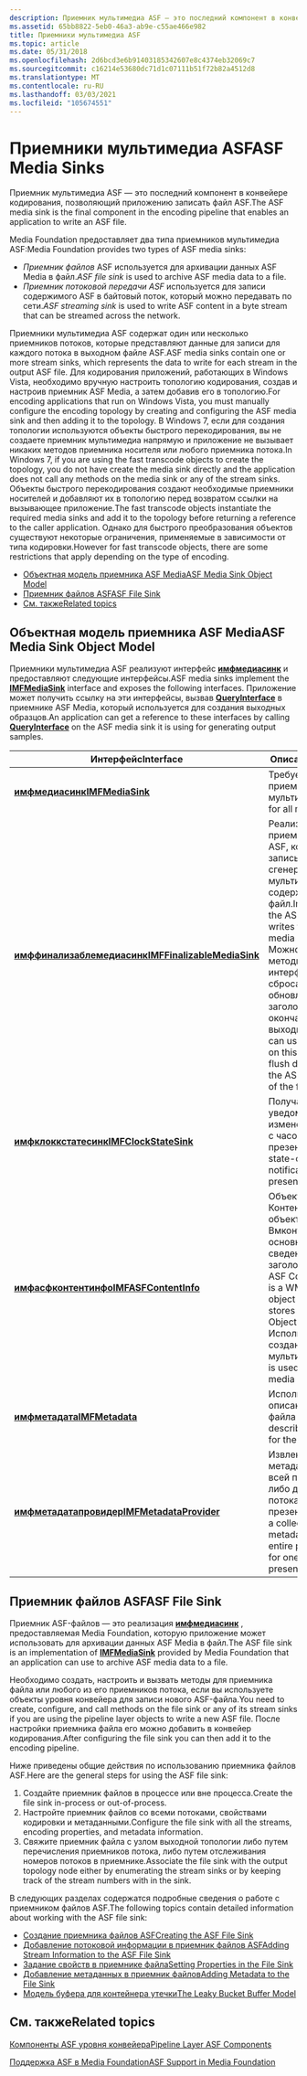 ```yaml
---
description: Приемник мультимедиа ASF — это последний компонент в конвейере кодирования, позволяющий приложению записать файл ASF.
ms.assetid: 65bb8822-5eb0-46a3-ab9e-c55ae466e982
title: Приемники мультимедиа ASF
ms.topic: article
ms.date: 05/31/2018
ms.openlocfilehash: 2d6bcd3e6b91403185342607e8c4374eb32069c7
ms.sourcegitcommit: c16214e53680dc71d1c07111b51f72b82a4512d8
ms.translationtype: MT
ms.contentlocale: ru-RU
ms.lasthandoff: 03/03/2021
ms.locfileid: "105674551"
---
```

# <a name="asf-media-sinks"></a><span data-ttu-id="caa11-103">Приемники мультимедиа ASF</span><span class="sxs-lookup"><span data-stu-id="caa11-103">ASF Media Sinks</span></span>

<span data-ttu-id="caa11-104">Приемник мультимедиа ASF — это последний компонент в конвейере кодирования, позволяющий приложению записать файл ASF.</span><span class="sxs-lookup"><span data-stu-id="caa11-104">The ASF media sink is the final component in the encoding pipeline that enables an application to write an ASF file.</span></span>

<span data-ttu-id="caa11-105">Media Foundation предоставляет два типа приемников мультимедиа ASF:</span><span class="sxs-lookup"><span data-stu-id="caa11-105">Media Foundation provides two types of ASF media sinks:</span></span>

-   <span data-ttu-id="caa11-106">*Приемник файлов* ASF используется для архивации данных ASF Media в файл.</span><span class="sxs-lookup"><span data-stu-id="caa11-106">*ASF file sink* is used to archive ASF media data to a file.</span></span>
-   <span data-ttu-id="caa11-107">*Приемник потоковой передачи ASF* используется для записи содержимого ASF в байтовый поток, который можно передавать по сети.</span><span class="sxs-lookup"><span data-stu-id="caa11-107">*ASF streaming sink* is used to write ASF content in a byte stream that can be streamed across the network.</span></span>

<span data-ttu-id="caa11-108">Приемники мультимедиа ASF содержат один или несколько приемников потоков, которые представляют данные для записи для каждого потока в выходном файле ASF.</span><span class="sxs-lookup"><span data-stu-id="caa11-108">ASF media sinks contain one or more stream sinks, which represents the data to write for each stream in the output ASF file.</span></span> <span data-ttu-id="caa11-109">Для кодирования приложений, работающих в Windows Vista, необходимо вручную настроить топологию кодирования, создав и настроив приемник ASF Media, а затем добавив его в топологию.</span><span class="sxs-lookup"><span data-stu-id="caa11-109">For encoding applications that run on Windows Vista, you must manually configure the encoding topology by creating and configuring the ASF media sink and then adding it to the topology.</span></span> <span data-ttu-id="caa11-110">В Windows 7, если для создания топологии используются объекты быстрого перекодирования, вы не создаете приемник мультимедиа напрямую и приложение не вызывает никаких методов приемника носителя или любого приемника потока.</span><span class="sxs-lookup"><span data-stu-id="caa11-110">In Windows 7, if you are using the fast transcode objects to create the topology, you do not have create the media sink directly and the application does not call any methods on the media sink or any of the stream sinks.</span></span> <span data-ttu-id="caa11-111">Объекты быстрого перекодирования создают необходимые приемники носителей и добавляют их в топологию перед возвратом ссылки на вызывающее приложение.</span><span class="sxs-lookup"><span data-stu-id="caa11-111">The fast transcode objects instantiate the required media sinks and add it to the topology before returning a reference to the caller application.</span></span> <span data-ttu-id="caa11-112">Однако для быстрого преобразования объектов существуют некоторые ограничения, применяемые в зависимости от типа кодировки.</span><span class="sxs-lookup"><span data-stu-id="caa11-112">However for fast transcode objects, there are some restrictions that apply depending on the type of encoding.</span></span>

-   [<span data-ttu-id="caa11-113">Объектная модель приемника ASF Media</span><span class="sxs-lookup"><span data-stu-id="caa11-113">ASF Media Sink Object Model</span></span>](#asf-media-sink-object-model)
-   [<span data-ttu-id="caa11-114">Приемник файлов ASF</span><span class="sxs-lookup"><span data-stu-id="caa11-114">ASF File Sink</span></span>](#asf-file-sink)
-   [<span data-ttu-id="caa11-115">См. также</span><span class="sxs-lookup"><span data-stu-id="caa11-115">Related topics</span></span>](#related-topics)

## <a name="asf-media-sink-object-model"></a><span data-ttu-id="caa11-116">Объектная модель приемника ASF Media</span><span class="sxs-lookup"><span data-stu-id="caa11-116">ASF Media Sink Object Model</span></span>

<span data-ttu-id="caa11-117">Приемники мультимедиа ASF реализуют интерфейс [**имфмедиасинк**](/windows/desktop/api/mfidl/nn-mfidl-imfmediasink) и предоставляют следующие интерфейсы.</span><span class="sxs-lookup"><span data-stu-id="caa11-117">ASF media sinks implement the [**IMFMediaSink**](/windows/desktop/api/mfidl/nn-mfidl-imfmediasink) interface and exposes the following interfaces.</span></span> <span data-ttu-id="caa11-118">Приложение может получить ссылку на эти интерфейсы, вызвав [**QueryInterface**](/windows/desktop/api/unknwn/nf-unknwn-iunknown-queryinterface(q)) в приемнике ASF Media, который используется для создания выходных образцов.</span><span class="sxs-lookup"><span data-stu-id="caa11-118">An application can get a reference to these interfaces by calling [**QueryInterface**](/windows/desktop/api/unknwn/nf-unknwn-iunknown-queryinterface(q)) on the ASF media sink it is using for generating output samples.</span></span>



| <span data-ttu-id="caa11-119">Интерфейс</span><span class="sxs-lookup"><span data-stu-id="caa11-119">Interface</span></span>                                                  | <span data-ttu-id="caa11-120">Описание</span><span class="sxs-lookup"><span data-stu-id="caa11-120">Description</span></span>                                                                                                                                                                                            |
|------------------------------------------------------------|--------------------------------------------------------------------------------------------------------------------------------------------------------------------------------------------------------|
| [<span data-ttu-id="caa11-121">**имфмедиасинк**</span><span class="sxs-lookup"><span data-stu-id="caa11-121">**IMFMediaSink**</span></span>](/windows/desktop/api/mfidl/nn-mfidl-imfmediasink)                       | <span data-ttu-id="caa11-122">Требуется для всех приемников мультимедиа.</span><span class="sxs-lookup"><span data-stu-id="caa11-122">Required for all media sinks.</span></span>                                                                                                                                                                          |
| [<span data-ttu-id="caa11-123">**имффинализаблемедиасинк**</span><span class="sxs-lookup"><span data-stu-id="caa11-123">**IMFFinalizableMediaSink**</span></span>](/windows/desktop/api/mfidl/nn-mfidl-imffinalizablemediasink) | <span data-ttu-id="caa11-124">Реализуется приемником файлов ASF, который записывает сгенерированное мультимедийное содержимое в файл.</span><span class="sxs-lookup"><span data-stu-id="caa11-124">Implemented by the ASF file sink that writes the generated media content to a file.</span></span> <span data-ttu-id="caa11-125">Можно использовать методы этого интерфейса для сброса данных и обновления объекта заголовка ASF для окончательного выходного файла.</span><span class="sxs-lookup"><span data-stu-id="caa11-125">You can use the methods on this interface to flush data and update the ASF Header Object of the final output file.</span></span> |
| [<span data-ttu-id="caa11-126">**имфклоккстатесинк**</span><span class="sxs-lookup"><span data-stu-id="caa11-126">**IMFClockStateSink**</span></span>](/windows/desktop/api/mfidl/nn-mfidl-imfclockstatesink)             | <span data-ttu-id="caa11-127">Получает уведомления об изменении состояния с часов презентации.</span><span class="sxs-lookup"><span data-stu-id="caa11-127">Receives state-change notifications from the presentation clock.</span></span>                                                                                                                                       |
| [<span data-ttu-id="caa11-128">**имфасфконтентинфо**</span><span class="sxs-lookup"><span data-stu-id="caa11-128">**IMFASFContentInfo**</span></span>](/windows/desktop/api/wmcontainer/nn-wmcontainer-imfasfcontentinfo)             | <span data-ttu-id="caa11-129">Объект ASF Контентинфо — это объект уровня Вмконтаинер, в основном хранящий сведения о объекте заголовка ASF.</span><span class="sxs-lookup"><span data-stu-id="caa11-129">The ASF ContentInfo object is a WMContainer level object that mainly stores ASF Header Object information.</span></span> <span data-ttu-id="caa11-130">Используется для создания приемников мультимедиа ASF.</span><span class="sxs-lookup"><span data-stu-id="caa11-130">This is used to create ASF media sinks.</span></span>                                                     |
| [<span data-ttu-id="caa11-131">**имфметадата**</span><span class="sxs-lookup"><span data-stu-id="caa11-131">**IMFMetadata**</span></span>](/windows/desktop/api/mfidl/nn-mfidl-imfmetadata)                         | <span data-ttu-id="caa11-132">Используется для описания метаданных файла ASF.</span><span class="sxs-lookup"><span data-stu-id="caa11-132">Used to describe the metadata for the ASF file.</span></span>                                                                                                                                                        |
| [<span data-ttu-id="caa11-133">**имфметадатапровидер**</span><span class="sxs-lookup"><span data-stu-id="caa11-133">**IMFMetadataProvider**</span></span>](/windows/desktop/api/mfidl/nn-mfidl-imfmetadataprovider)         | <span data-ttu-id="caa11-134">Извлекает коллекцию метаданных либо для всей презентации, либо для одного потока в презентации.</span><span class="sxs-lookup"><span data-stu-id="caa11-134">Retrieves a collection of metadata, either for an entire presentation, or for one stream in the presentation.</span></span>                                                                                          |



 

## <a name="asf-file-sink"></a><span data-ttu-id="caa11-135">Приемник файлов ASF</span><span class="sxs-lookup"><span data-stu-id="caa11-135">ASF File Sink</span></span>

<span data-ttu-id="caa11-136">Приемник ASF-файлов — это реализация [**имфмедиасинк**](/windows/desktop/api/mfidl/nn-mfidl-imfmediasink) , предоставляемая Media Foundation, которую приложение может использовать для архивации данных ASF Media в файл.</span><span class="sxs-lookup"><span data-stu-id="caa11-136">The ASF file sink is an implementation of [**IMFMediaSink**](/windows/desktop/api/mfidl/nn-mfidl-imfmediasink) provided by Media Foundation that an application can use to archive ASF media data to a file.</span></span>

<span data-ttu-id="caa11-137">Необходимо создать, настроить и вызвать методы для приемника файла или любого из его приемников потока, если вы используете объекты уровня конвейера для записи нового ASF-файла.</span><span class="sxs-lookup"><span data-stu-id="caa11-137">You need to create, configure, and call methods on the file sink or any of its stream sinks if you are using the pipeline layer objects to write a new ASF file.</span></span> <span data-ttu-id="caa11-138">После настройки приемника файла его можно добавить в конвейер кодирования.</span><span class="sxs-lookup"><span data-stu-id="caa11-138">After configuring the file sink you can then add it to the encoding pipeline.</span></span>

<span data-ttu-id="caa11-139">Ниже приведены общие действия по использованию приемника файлов ASF.</span><span class="sxs-lookup"><span data-stu-id="caa11-139">Here are the general steps for using the ASF file sink:</span></span>

1.  <span data-ttu-id="caa11-140">Создайте приемник файлов в процессе или вне процесса.</span><span class="sxs-lookup"><span data-stu-id="caa11-140">Create the file sink in-process or out-of-process.</span></span>
2.  <span data-ttu-id="caa11-141">Настройте приемник файлов со всеми потоками, свойствами кодировки и метаданными.</span><span class="sxs-lookup"><span data-stu-id="caa11-141">Configure the file sink with all the streams, encoding properties, and metadata information.</span></span>
3.  <span data-ttu-id="caa11-142">Свяжите приемник файла с узлом выходной топологии либо путем перечисления приемников потока, либо путем отслеживания номеров потоков в приемнике.</span><span class="sxs-lookup"><span data-stu-id="caa11-142">Associate the file sink with the output topology node either by enumerating the stream sinks or by keeping track of the stream numbers with in the sink.</span></span>

<span data-ttu-id="caa11-143">В следующих разделах содержатся подробные сведения о работе с приемником файлов ASF.</span><span class="sxs-lookup"><span data-stu-id="caa11-143">The following topics contain detailed information about working with the ASF file sink:</span></span>

-   [<span data-ttu-id="caa11-144">Создание приемника файлов ASF</span><span class="sxs-lookup"><span data-stu-id="caa11-144">Creating the ASF File Sink</span></span>](creating-the-asf-file-sink.md)
-   [<span data-ttu-id="caa11-145">Добавление потоковой информации в приемник файлов ASF</span><span class="sxs-lookup"><span data-stu-id="caa11-145">Adding Stream Information to the ASF File Sink</span></span>](adding-stream-information-to-the-asf-file-sink.md)
-   [<span data-ttu-id="caa11-146">Задание свойств в приемнике файла</span><span class="sxs-lookup"><span data-stu-id="caa11-146">Setting Properties in the File Sink</span></span>](setting-properties-in-the-file-sink.md)
-   [<span data-ttu-id="caa11-147">Добавление метаданных в приемник файлов</span><span class="sxs-lookup"><span data-stu-id="caa11-147">Adding Metadata to the File Sink</span></span>](adding-metadata-to-the-file-sink.md)
-   [<span data-ttu-id="caa11-148">Модель буфера для контейнера утечки</span><span class="sxs-lookup"><span data-stu-id="caa11-148">The Leaky Bucket Buffer Model</span></span>](the-leaky-bucket-buffer-model.md)

## <a name="related-topics"></a><span data-ttu-id="caa11-149">См. также</span><span class="sxs-lookup"><span data-stu-id="caa11-149">Related topics</span></span>

<dl> <dt>

[<span data-ttu-id="caa11-150">Компоненты ASF уровня конвейера</span><span class="sxs-lookup"><span data-stu-id="caa11-150">Pipeline Layer ASF Components</span></span>](pipeline-layer-asf-components.md)
</dt> <dt>

[<span data-ttu-id="caa11-151">Поддержка ASF в Media Foundation</span><span class="sxs-lookup"><span data-stu-id="caa11-151">ASF Support in Media Foundation</span></span>](asf-support-in-media-foundation.md)
</dt> </dl>

 

 
